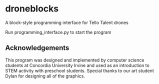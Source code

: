 # droneblocks
A block-style programming interface for Tello Talent drones

Run programming_interface.py to start the program

## Acknowledgements ##
This program was designed and implemented by computer science students at Concordia University Irvine and used as an introduction to STEM activity with preschool students. Special thanks to our art student Dylan for designing all of the graphics.
